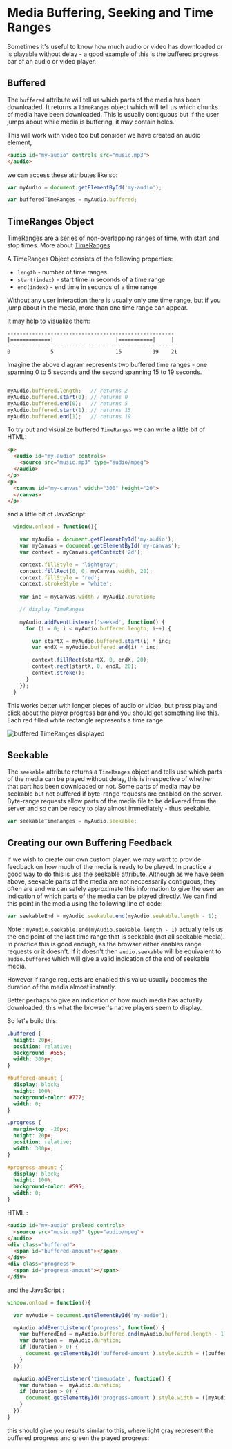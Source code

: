 Media Buffering, Seeking and Time Ranges
========================================

Sometimes it's useful to know how much audio or video has downloaded or is playable without delay - a good example of this is the buffered progress bar of an audio or video player.

Buffered
--------

The ```buffered``` attribute will tell us which parts of the media has been downloaded. It returns a ```TimeRanges``` object which will tell us which chunks of media have been downloaded. This is usually contiguous but if the user jumps about while media is buffering, it may contain holes.


This will work with video too but consider we have created an audio element, 

`````html
<audio id="my-audio" controls src="music.mp3">
</audio>

`````

we can access these attributes like so:

`````javascript
var myAudio = document.getElementById('my-audio');

var bufferedTimeRanges = myAudio.buffered;

`````

TimeRanges Object
-----------------

TimeRanges are a series of non-overlapping ranges of time, with start and stop times. More about [TimeRanges](https://developer.mozilla.org/en-US/docs/Web/API/TimeRanges)

A TimeRanges Object consists of the following properties:

- ```length``` - number of time ranges
- ```start(index)``` - start time in seconds of a time range
- ```end(index)``` - end time in seconds of a time range

Without any user interaction there is usually only one time range, but if you jump about in the media, more than one time range can appear.


It may help to visualize them:

`````
------------------------------------------------------
|=============|                    |===========|     |
------------------------------------------------------
0             5                    15          19    21
`````

Imagine the above diagram represents two buffered time ranges - one spanning 0 to 5 seconds and the second spanning 15 to 19 seconds.

`````javascript

myAudio.buffered.length;   // returns 2
myAudio.buffered.start(0); // returns 0
myAudio.buffered.end(0);   // returns 5
myAudio.buffered.start(1); // returns 15
myAudio.buffered.end(1);   // returns 19

`````

To try out and visualize buffered ```TimeRanges``` we can write a little bit of HTML:

`````HTML
<p>
  <audio id="my-audio" controls>
    <source src="music.mp3" type="audio/mpeg">
  </audio>
</p>
<p>
  <canvas id="my-canvas" width="300" height="20">
  </canvas>
</p>

`````

and a little bit of JavaScript:

````` javascript
  window.onload = function(){ 

    var myAudio = document.getElementById('my-audio');
    var myCanvas = document.getElementById('my-canvas');
    var context = myCanvas.getContext('2d');

    context.fillStyle = 'lightgray';
    context.fillRect(0, 0, myCanvas.width, 20);
    context.fillStyle = 'red';
    context.strokeStyle = 'white';
    
    var inc = myCanvas.width / myAudio.duration;

    // display TimeRanges
    
    myAudio.addEventListener('seeked', function() {
      for (i = 0; i < myAudio.buffered.length; i++) {

        var startX = myAudio.buffered.start(i) * inc;
        var endX = myAudio.buffered.end(i) * inc;

        context.fillRect(startX, 0, endX, 20);
        context.rect(startX, 0, endX, 20);
        context.stroke();
      }
    });
  }

`````

This works better with longer pieces of audio or video, but press play and click about the player progress bar and you should get something like this. Each red filled white rectangle represents a time range.

![buffered TimeRanges displayed](https://raw.github.com/maboa/MDN/master/images/bufferedtimeranges.png)


Seekable
--------

The ```seekable``` attribute returns a ```TimeRanges``` object and tells use which parts of the media can be played without delay, this is irrespective of whether that part has been downloaded or not. Some parts of media may be seekable but not buffered if byte-range requests are enabled on the server. Byte-range requests allow parts of the media file to be delivered from the server and so can be ready to play almost immediately - thus seekable.

`````javascript
var seekableTimeRanges = myAudio.seekable;
`````

Creating our own Buffering Feedback
-----------------------------------

If we wish to create our own custom player, we may want to provide feedback on how much of the media is ready to be played. In practice a good way to do this is use the seekable attribute. Although as we have seen above, seekable parts of the media are not neccessarily contiguous, they often are and we can safely approximate this information to give the user an indication of which parts of the media can be played directly. We can find this point in the media using the following line of code:

`````javascript
var seekableEnd = myAudio.seekable.end(myAudio.seekable.length - 1);
`````

Note : ```myAudio.seekable.end(myAudio.seekable.length - 1)``` actually tells us the end point of the last time range that is seekable (not all seekable media). In practice this is good enough, as the browser either enables range requests or it doesn't. If it doesn't then ```audio.seekable``` will be equivalent to ```audio.buffered``` which will give a valid indication of the end of seekable media.

However if range requests are enabled this value usually becomes the duration of the media almost instantly.

Better perhaps to give an indication of how much media has actually downloaded, this what the browser's native players seem to display.

So let's build this:

`````css
.buffered { 
  height: 20px; 
  position: relative;
  background: #555;
  width: 300px;
}

#buffered-amount {
  display: block;
  height: 100%;
  background-color: #777;
  width: 0;
}

.progress { 
  margin-top: -20px;
  height: 20px;  
  position: relative;
  width: 300px;
}

#progress-amount {
  display: block;
  height: 100%;
  background-color: #595;
  width: 0;
}
`````

HTML :

`````html
<audio id="my-audio" preload controls>
  <source src="music.mp3" type="audio/mpeg">
</audio>
<div class="buffered">
  <span id="buffered-amount"></span>
</div>
<div class="progress">
  <span id="progress-amount"></span>
</div>
`````

and the JavaScript :

`````javascript
window.onload = function(){ 

  var myAudio = document.getElementById('my-audio');

  myAudio.addEventListener('progress', function() {
    var bufferedEnd = myAudio.buffered.end(myAudio.buffered.length - 1);
    var duration =  myAudio.duration;
    if (duration > 0) {
      document.getElementById('buffered-amount').style.width = ((bufferedEnd / duration)*100) + "%";
    }
  });

  myAudio.addEventListener('timeupdate', function() {
    var duration =  myAudio.duration;
    if (duration > 0) {
      document.getElementById('progress-amount').style.width = ((myAudio.currentTime / duration)*100) + "%";
    }
  });
}
`````

this should give you results similar to this, where light gray represent the buffered progress and green the played progress:





